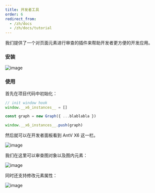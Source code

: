 ```yaml
---
title: 开发者工具
order: 6
redirect_from:
  - /zh/docs
  - /zh/docs/tutorial
---
```


我们提供了一个对页面元素进行审查的插件来帮助开发者更方便的开发应用。

### 安装

![image](https://user-images.githubusercontent.com/1826685/238003455-d341f598-1b35-4d8c-bb7c-0320cad6a4cb.png)

### 使用

首先在项目代码中初始化：

```javascript
// init window hook
window.__x6_instances__ = []

const graph = new Graph({ ...blablabla })

window.__x6_instances__.push(graph)
```

然后就可以在开发者面板看到 AntV X6 这一栏。

![image](https://user-images.githubusercontent.com/1826685/238013980-2d6018f8-7d85-473c-a043-98b1f03b6674.png)

我们在这里可以审查图对象以及图内元素：

![image](https://user-images.githubusercontent.com/1826685/238014156-e65ec2b0-f719-410e-9a10-89cdb836acde.png)

同时还支持修改元素属性：

![image](https://user-images.githubusercontent.com/1826685/238014353-124feb8e-2049-499d-a13d-3d26f485bab6.png)

